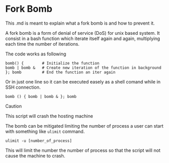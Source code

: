 # Fork Bomb

This .md is meant to explain what a fork bomb is and how to prevent it.

A fork bomb is a form of denial of service (DoS) for unix based system. It consist in a bash function which iterate 
itself again and again, multiplying each time the number of iterations.

The code works as following
```
bomb() {        # Initialize the function
bomb | bomb &   # Create new iteration of the function in background
}; bomb         # End the function an iter again
```
Or in just one line so it can be executed easely as a shell comand while in SSH connection.
```
bomb () { bomb | bomb & }; bomb
```
> [!CAUTION]
> This script will crash the hosting machine

The bomb can be mitigated limiting the number of process a user can start with something like `ulimit` command.
```
ulimit -u [number_of_process]
```
This will limit the number the number of process so that the script will not cause the machine to crash.

